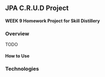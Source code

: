 ## JPA C.R.U.D Project

#### WEEK 9 Homework Project for Skill Distillery

### Overview

TODO

#### How to Use

### Technologies
